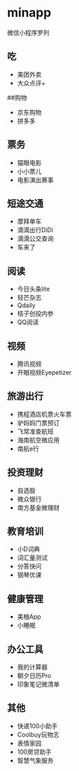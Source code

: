 # minapp
微信小程序罗列
## 吃

* 美团外卖
* 大众点评+

##购物

* 京东购物
* 拼多多

## 票务

* 猫眼电影
* 小小票儿
* 电影演出赛事

## 短途交通

* 摩拜单车
* 滴滴出行DiDi
* 滴滴公交查询
* 车来了

## 阅读

* 今日头条lite
* 轻芒杂志
* Qdaily
* 桔子创投内参
* QQ阅读

## 视频

* 腾讯视频
* 开眼视频Eyepetizer

## 旅游出行

* 携程酒店机票火车票
* 驴妈妈门票预订
* 飞常准查航班
* 海南航空微应用
* 南航e行

## 投资理财

* 自选股
* 微众银行
* 南方基金微理财

## 教育培训

* 小D词典
* 词汇量测试
* 分答快问
* 钢琴优课

## 健康管理

* 美柚App
* 小睡眠

## 办公工具

* 我的计算器
* 朝夕日历Pro
* 印象笔记微清单

## 其他

* 快递100小助手
* Coolbuy玩物志
* 表情家园
* 100房贷助手
* 智慧气象服务
